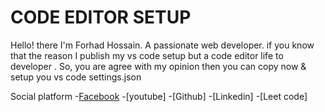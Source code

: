 # CODE EDITOR SETUP

Hello! there I'm Forhad Hossain. A passionate web developer. if you know that the reason I publish my vs code setup but a code editor life to developer . So, you are agree with my opinion then you can copy now & setup you vs code settings.json


Social platform
-[Facebook](https://facebook.com/yesforhad)
-[youtube]
-[Github]
-[Linkedin]
-[Leet code]